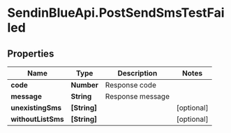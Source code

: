 # SendinBlueApi.PostSendSmsTestFailed

## Properties
Name | Type | Description | Notes
------------ | ------------- | ------------- | -------------
**code** | **Number** | Response code | 
**message** | **String** | Response message | 
**unexistingSms** | **[String]** |  | [optional] 
**withoutListSms** | **[String]** |  | [optional] 


